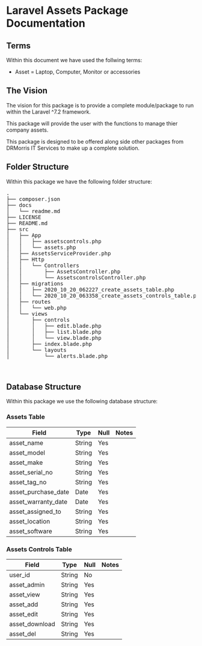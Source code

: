 # Laravel Assets Package Documentation

## Terms
Within this document we have used the follwing terms:

- Asset = Laptop, Computer, Monitor or accessories

## The Vision
The vision for this package is to provide a complete module/package to run within the Laravel ^7.2 framework.  

This package will provide the user with the functions to manage thier company assets.

This package is designed to be offered along side other packages from DRMorris IT Services to make up a complete solution.


## Folder Structure
Within this package we have the following folder structure:

<pre>
.
├── composer.json
├── docs
│   └── readme.md
├── LICENSE
├── README.md
├── src
│   ├── App
│   │   ├── assetscontrols.php
│   │   └── assets.php
│   ├── AssetsServiceProvider.php
│   ├── Http
│   │   └── Controllers
│   │       ├── AssetsController.php
│   │       └── AssetscontrolsController.php
│   ├── migrations
│   │   ├── 2020_10_20_062227_create_assets_table.php
│   │   └── 2020_10_20_063358_create_assets_controls_table.php
│   ├── routes
│   │   └── web.php
│   └── views
│       ├── controls
│       │   ├── edit.blade.php
│       │   ├── list.blade.php
│       │   └── view.blade.php
│       ├── index.blade.php
│       └── layouts
│           └── alerts.blade.php


</pre>

## Database Structure

Within this package we use the following database structure:

### Assets Table

|Field|Type   |Null   |Notes   |
|-----|-------|-------|--------|
|asset_name|String|Yes||
|asset_model|String|Yes||
|asset_make|String|Yes||
|asset_serial_no|String|Yes||
|asset_tag_no|String|Yes||
|asset_purchase_date|Date|Yes||
|asset_warranty_date|Date|Yes||
|asset_assigned_to|String|Yes||
|asset_location|String|Yes||
|asset_software|String|Yes||


### Assets Controls Table

|Field|Type   |Null   |Notes   |
|-----|-------|-------|--------|
|user_id|String|No||
|asset_admin|String|Yes||
|asset_view|String|Yes||
|asset_add|String|Yes||
|asset_edit|String|Yes||
|asset_download|String|Yes||
|asset_del|String|Yes||
